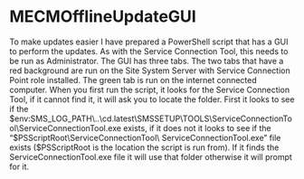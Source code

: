 # MECMOfflineUpdateGUI

To make updates easier I have prepared a PowerShell script that has a GUI to perform the updates. As with the Service Connection Tool, this needs to be run as Administrator.
The GUI has three tabs. The two tabs that have a red background are run on the Site System Server with  Service Connection Point role installed. The green tab is run on the internet connected computer.
When you first run the script, it looks for the Service Connection Tool, if it cannot find it, it will ask you to locate the folder. First it looks to see if the $env:SMS_LOG_PATH\..\cd.latest\SMSSETUP\TOOLS\ServiceConnectionTool\ServiceConnectionTool.exe exists, if it does not it looks to see if the  “$PSScriptRoot\ServiceConnectionTool\ ServiceConnectionTool.exe” file exists ($PSScriptRoot is the location the script is run from). If it finds the ServiceConnectionTool.exe file it will use that folder otherwise it will prompt for it.
